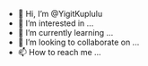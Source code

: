 - 👋 Hi, I’m @YigitKuplulu
- 👀 I’m interested in ...
- 🌱 I’m currently learning ...
- 💞️ I’m looking to collaborate on ...
- 📫 How to reach me ...

<!---
YigitKuplulu/YigitKuplulu is a ✨ special ✨ repository because its `README.md` (this file) appears on your GitHub profile.
You can click the Preview link to take a look at your changes.
--->
